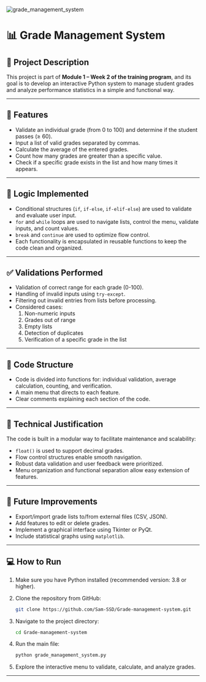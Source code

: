 ![grade_management_system](https://github.com/user-attachments/assets/ed9b3ea0-8f49-4d76-85a3-c729db431a72)

# 📊 Grade Management System

## 📌 Project Description

This project is part of **Module 1 – Week 2 of the training program**, and its goal is to develop an interactive Python system to manage student grades and analyze performance statistics in a simple and functional way.

---

## 🎯 Features

- Validate an individual grade (from 0 to 100) and determine if the student passes (≥ 60).
- Input a list of valid grades separated by commas.
- Calculate the average of the entered grades.
- Count how many grades are greater than a specific value.
- Check if a specific grade exists in the list and how many times it appears.

---

## 🧠 Logic Implemented

- Conditional structures (`if`, `if-else`, `if-elif-else`) are used to validate and evaluate user input.
- `for` and `while` loops are used to navigate lists, control the menu, validate inputs, and count values.
- `break` and `continue` are used to optimize flow control.
- Each functionality is encapsulated in reusable functions to keep the code clean and organized.

---

## ✅ Validations Performed

- Validation of correct range for each grade (0-100).
- Handling of invalid inputs using `try-except`.
- Filtering out invalid entries from lists before processing.
- Considered cases:
  1. Non-numeric inputs
  2. Grades out of range
  3. Empty lists
  4. Detection of duplicates
  5. Verification of a specific grade in the list

---

## 📁 Code Structure

- Code is divided into functions for: individual validation, average calculation, counting, and verification.
- A main menu that directs to each feature.
- Clear comments explaining each section of the code.

---

## 🧩 Technical Justification

The code is built in a modular way to facilitate maintenance and scalability:

- `float()` is used to support decimal grades.
- Flow control structures enable smooth navigation.
- Robust data validation and user feedback were prioritized.
- Menu organization and functional separation allow easy extension of features.

---

## 🚀 Future Improvements

- Export/import grade lists to/from external files (CSV, JSON).
- Add features to edit or delete grades.
- Implement a graphical interface using Tkinter or PyQt.
- Include statistical graphs using `matplotlib`.

---

## 💻 How to Run

1. Make sure you have Python installed (recommended version: 3.8 or higher).
2. Clone the repository from GitHub:

   ```bash
   git clone https://github.com/Sam-SSD/Grade-management-system.git
   ```

3. Navigate to the project directory:

   ```bash
   cd Grade-management-system
   ```

4. Run the main file:

   ```bash
   python grade_management_system.py
   ```

5. Explore the interactive menu to validate, calculate, and analyze grades.

---
